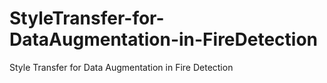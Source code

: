 # StyleTransfer-for-DataAugmentation-in-FireDetection
Style Transfer for Data Augmentation in Fire Detection
